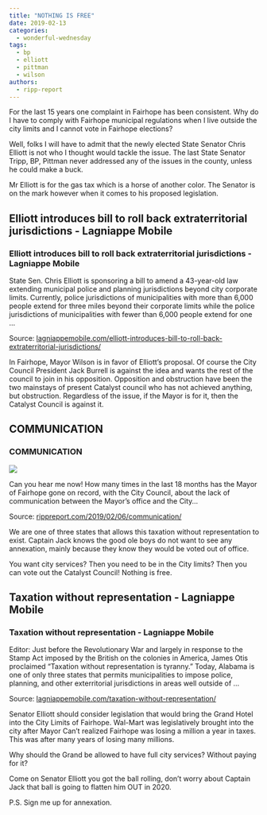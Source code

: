 ```yaml
---
title: "NOTHING IS FREE"
date: 2019-02-13
categories: 
  - wonderful-wednesday
tags: 
  - bp
  - elliott
  - pittman
  - wilson
authors: 
  - ripp-report
---
```


For the last 15 years one complaint in Fairhope has been consistent. Why do I have to comply with Fairhope municipal regulations when I live outside the city limits and I cannot vote in Fairhope elections?

Well, folks I will have to admit that the newly elected State Senator Chris Elliott is not who I thought would tackle the issue. The last State Senator Tripp, BP, Pittman never addressed any of the issues in the county, unless he could make a buck.

Mr Elliott is for the gas tax which is a horse of another color. The Senator is on the mark however when it comes to his proposed legislation.

<div class="link-preview">

## Elliott introduces bill to roll back extraterritorial jurisdictions - Lagniappe Mobile

### Elliott introduces bill to roll back extraterritorial jurisdictions - Lagniappe Mobile

State Sen. Chris Elliott is sponsoring a bill to amend a 43-year-old law extending municipal police and planning jurisdictions beyond city corporate limits. Currently, police jurisdictions of municipalities with more than 6,000 people extend for three miles beyond their corporate limits while the police jurisdictions of municipalities with fewer than 6,000 people extend for one …

Source: [lagniappemobile.com/elliott-introduces-bill-to-roll-back-extraterritorial-jurisdictions/](https://lagniappemobile.com/elliott-introduces-bill-to-roll-back-extraterritorial-jurisdictions/)

In Fairhope, Mayor Wilson is in favor of Elliott’s proposal. Of course the City Council President Jack Burrell is against the idea and wants the rest of the council to join in his opposition. Opposition and obstruction have been the two mainstays of present Catalyst council who has not achieved anything, but obstruction. Regardless of the issue, if the Mayor is for it, then the Catalyst Council is against it.

## COMMUNICATION

### COMMUNICATION

![](https://cdn.rippreport.com/communication.jpg)

Can you hear me now! How many times in the last 18 months has the Mayor of Fairhope gone on record, with the City Council, about the lack of communication between the Mayor’s office and the City…

Source: [rippreport.com/2019/02/06/communication/](https://rippreport.com/communication/)

</div>
We are one of three states that allows this taxation without representation to exist. Captain Jack knows the good ole boys do not want to see any annexation, mainly because they know they would be voted out of office.

You want city services? Then you need to be in the City limits? Then you can vote out the Catalyst Council! Nothing is free.

## Taxation without representation - Lagniappe Mobile

### Taxation without representation - Lagniappe Mobile

Editor: Just before the Revolutionary War and largely in response to the Stamp Act imposed by the British on the colonies in America, James Otis proclaimed “Taxation without representation is tyranny.” Today, Alabama is one of only three states that permits municipalities to impose police, planning, and other exterritorial jurisdictions in areas well outside of …

Source: [lagniappemobile.com/taxation-without-representation/](https://lagniappemobile.com/taxation-without-representation/)

Senator Elliott should consider legislation that would bring the Grand Hotel into the City Limits of Fairhope. Wal-Mart was legislatively brought into the city after Mayor Can’t realized Fairhope was losing a million a year in taxes. This was after many years of losing many millions.

Why should the Grand be allowed to have full city services? Without paying for it?

Come on Senator Elliott you got the ball rolling, don’t worry about Captain Jack that ball is going to flatten him OUT in 2020.

P.S. Sign me up for annexation.
